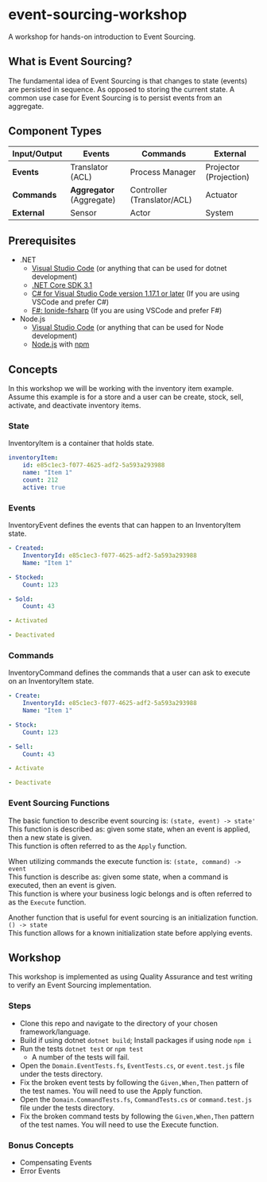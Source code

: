# event-sourcing-workshop
A workshop for hands-on introduction to Event Sourcing.

## What is Event Sourcing?
The fundamental idea of Event Sourcing is that changes to state (events) are persisted in sequence. As opposed to storing the current state. A common use case for Event Sourcing is to persist events from an aggregate.

## Component Types
| **Input/Output** | **Events**                 | **Commands**                  | **External**              |
|------------------|----------------------------|-------------------------------|---------------------------|
| **Events**       | Translator (ACL)           | Process Manager               | Projector (Projection)    |
| **Commands**     | **Aggregator** (Aggregate) | Controller (Translator/ACL)   | Actuator                  |
| **External**     | Sensor                     | Actor                         | System                    |

## Prerequisites
- .NET
    - [Visual Studio Code](https://code.visualstudio.com/download) (or anything that can be used for dotnet development)
    - [.NET Core SDK 3.1](https://dotnet.microsoft.com/download)
    - [C# for Visual Studio Code version 1.17.1 or later](https://marketplace.visualstudio.com/items?itemName=ms-vscode.csharp) (If you are using VSCode and prefer C#)
    - [F#: Ionide-fsharp](https://marketplace.visualstudio.com/items?itemName=Ionide.Ionide-fsharp) (If you are using VSCode and prefer F#)
- Node.js
    - [Visual Studio Code](https://code.visualstudio.com/download) (or anything that can be used for Node development)
    - [Node.js](https://nodejs.org/) with [npm](https://www.npmjs.com/)

## Concepts
In this workshop we will be working with the inventory item example. Assume this example is for a store and a user can be create, stock, sell, activate, and deactivate inventory items.

### State
InventoryItem is a container that holds state.
```yaml
inventoryItem:
    id: e85c1ec3-f077-4625-adf2-5a593a293988
    name: "Item 1"
    count: 212
    active: true
```

### Events
InventoryEvent defines the events that can happen to an InventoryItem state.
```yaml
- Created:
    InventoryId: e85c1ec3-f077-4625-adf2-5a593a293988
    Name: "Item 1"

- Stocked:
    Count: 123

- Sold:
    Count: 43

- Activated

- Deactivated
```

### Commands
InventoryCommand defines the commands that a user can ask to execute on an InventoryItem state.
```yaml
- Create:
    InventoryId: e85c1ec3-f077-4625-adf2-5a593a293988
    Name: "Item 1"

- Stock:
    Count: 123

- Sell:
    Count: 43

- Activate

- Deactivate
```

### Event Sourcing Functions
The basic function to describe event sourcing is: `(state, event) -> state'`  
This function is described as: given some state, when an event is applied, then a new state is given.  
This function is often referred to as the `Apply` function.

When utilizing commands the execute function is: `(state, command) -> event`  
This function is describe as: given some state, when a command is executed, then an event is given.  
This function is where your business logic belongs and is often referred to as the `Execute` function.

Another function that is useful for event sourcing is an initialization function. `() -> state`  
This function allows for a known initialization state before applying events.

## Workshop
This workshop is implemented as using Quality Assurance and test writing to verify an Event Sourcing implementation.

### Steps
- Clone this repo and navigate to the directory of your chosen framework/language.
- Build if using dotnet `dotnet build`; Install packages if using node `npm i`
- Run the tests `dotnet test` or `npm test`
    - A number of the tests will fail.
- Open the `Domain.EventTests.fs`, `EventTests.cs`, or `event.test.js` file under the tests directory.
- Fix the broken event tests by following the `Given,When,Then` pattern of the test names. You will need to use the Apply function.
- Open the `Domain.CommandTests.fs`, `CommandTests.cs` or `command.test.js` file under the tests directory.
- Fix the broken command tests by following the `Given,When,Then` pattern of the test names. You will need to use the Execute function.

### Bonus Concepts
- Compensating Events
- Error Events

